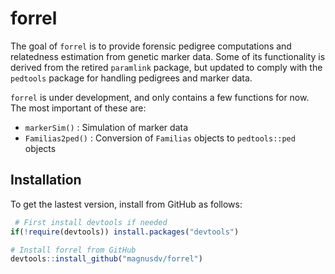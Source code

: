 <!-- README.md is generated from README.Rmd. Please edit that file -->
forrel
======

The goal of `forrel` is to provide forensic pedigree computations and relatedness estimation from genetic marker data. Some of its functionality is derived from the retired `paramlink` package, but updated to comply with the `pedtools` package for handling pedigrees and marker data.

`forrel` is under development, and only contains a few functions for now. The most important of these are:

-   `markerSim()` : Simulation of marker data
-   `Familias2ped()` : Conversion of `Familias` objects to `pedtools::ped` objects

Installation
------------

To get the lastest version, install from GitHub as follows:

``` r
 # First install devtools if needed
if(!require(devtools)) install.packages("devtools")

# Install forrel from GitHub
devtools::install_github("magnusdv/forrel")
```
